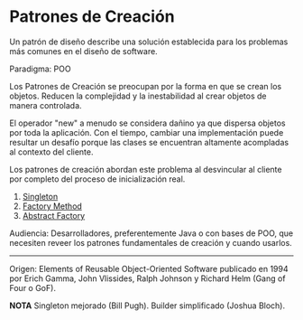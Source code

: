 # Patrones de Creación
Un patrón de diseño describe una solución establecida para los problemas más comunes en el diseño de software. 

Paradigma: POO

Los Patrones de Creación se preocupan por la forma en que se crean los objetos. Reducen la complejidad y la inestabilidad al crear objetos de manera controlada.

El operador "new" a menudo se considera dañino ya que dispersa objetos por toda la aplicación. Con el tiempo, cambiar una implementación puede resultar un desafío porque las clases se encuentran altamente acompladas al contexto del cliente.

Los patrones de creación abordan este problema al desvincular al cliente por completo del proceso de inicialización real.

1. [Singleton](https://github.com/paguerre3/creational-patterns/tree/main/cp-samples/src/cp/samples/singleton)
2. [Factory Method](https://github.com/paguerre3/creational-patterns/tree/main/cp-samples/src/cp/samples/factories/factory_method)
3. [Abstract Factory](https://github.com/paguerre3/creational-patterns/tree/main/cp-samples/src/cp/samples/factories/abstract_factory)

Audiencia: Desarrolladores, preferentemente Java o con bases de POO, que necesiten reveer los patrones fundamentales de creación y cuando usarlos.



---
Origen: Elements of Reusable Object-Oriented Software publicado en 1994 por Erich Gamma, John Vlissides, Ralph Johnson y Richard Helm (Gang of Four o GoF).

**NOTA**
Singleton mejorado (Bill Pugh).
Builder simplificado (Joshua Bloch).